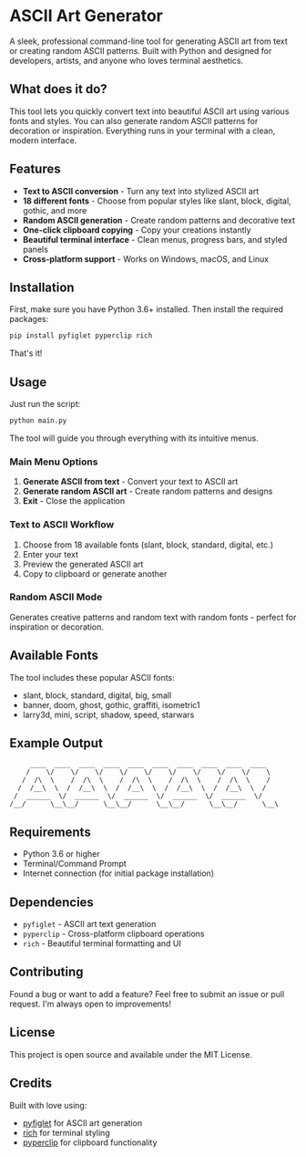 # ASCII Art Generator

A sleek, professional command-line tool for generating ASCII art from text or creating random ASCII patterns. Built with Python and designed for developers, artists, and anyone who loves terminal aesthetics.

## What does it do?

This tool lets you quickly convert text into beautiful ASCII art using various fonts and styles. You can also generate random ASCII patterns for decoration or inspiration. Everything runs in your terminal with a clean, modern interface.

## Features

- **Text to ASCII conversion** - Turn any text into stylized ASCII art
- **18 different fonts** - Choose from popular styles like slant, block, digital, gothic, and more
- **Random ASCII generation** - Create random patterns and decorative text
- **One-click clipboard copying** - Copy your creations instantly
- **Beautiful terminal interface** - Clean menus, progress bars, and styled panels
- **Cross-platform support** - Works on Windows, macOS, and Linux

## Installation

First, make sure you have Python 3.6+ installed. Then install the required packages:

```bash
pip install pyfiglet pyperclip rich
```

That's it!

## Usage

Just run the script:

```bash
python main.py
```

The tool will guide you through everything with its intuitive menus.

### Main Menu Options

1. **Generate ASCII from text** - Convert your text to ASCII art
2. **Generate random ASCII art** - Create random patterns and designs
3. **Exit** - Close the application

### Text to ASCII Workflow

1. Choose from 18 available fonts (slant, block, standard, digital, etc.)
2. Enter your text
3. Preview the generated ASCII art
4. Copy to clipboard or generate another

### Random ASCII Mode

Generates creative patterns and random text with random fonts - perfect for inspiration or decoration.

## Available Fonts

The tool includes these popular ASCII fonts:
- slant, block, standard, digital, big, small
- banner, doom, ghost, gothic, graffiti, isometric1
- larry3d, mini, script, shadow, speed, starwars

## Example Output

```
     ____  ____  ____  ____  ____  ____  ____  ____  ____  ____
    /    \/    \/    \/    \/    \/    \/    \/    \/    \/    \
   /  /\  \    /  /\  \    /  /\  \    /  /\  \    /  /\  \    /
  /  /__\  \  /  /__\  \  /  /__\  \  /  /__\  \  /  /__\  \  /
 /  ______  \/  ______  \/  ______  \/  ______  \/  ______  \/
/__/      \__\__/      \__\__/      \__\__/      \__\__/      \__\
```

## Requirements

- Python 3.6 or higher
- Terminal/Command Prompt
- Internet connection (for initial package installation)

## Dependencies

- `pyfiglet` - ASCII art text generation
- `pyperclip` - Cross-platform clipboard operations
- `rich` - Beautiful terminal formatting and UI

## Contributing

Found a bug or want to add a feature? Feel free to submit an issue or pull request. I'm always open to improvements!

## License

This project is open source and available under the MIT License.

## Credits

Built with love using:
- [pyfiglet](https://github.com/pwaller/pyfiglet) for ASCII art generation
- [rich](https://github.com/Textualize/rich) for terminal styling
- [pyperclip](https://github.com/asweigart/pyperclip) for clipboard functionality
